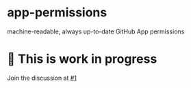 # app-permissions
machine-readable, always up-to-date GitHub App permissions

# 🚧 This is work in progress

Join the discussion at [#1](https://github.com/octokit/app-permissions/issues/1)
